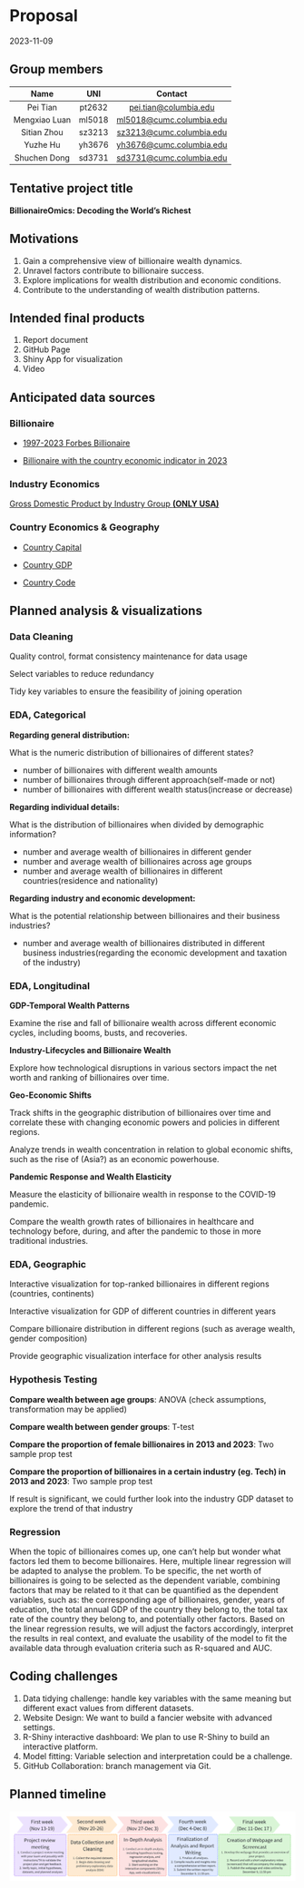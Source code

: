 Proposal
================
2023-11-09

## Group members

|     Name      |  UNI   |          Contact           |
|:-------------:|:------:|:--------------------------:|
|   Pei Tian    | pt2632 |  <pei.tian@columbia.edu>   |
| Mengxiao Luan | ml5018 | <ml5018@cumc.columbia.edu> |
|  Sitian Zhou  | sz3213 | <sz3213@cumc.columbia.edu> |
|   Yuzhe Hu    | yh3676 | <yh3676@cumc.columbia.edu> |
| Shuchen Dong  | sd3731 | <sd3731@cumc.columbia.edu> |

## Tentative project title

**BillionaireOmics: Decoding the World’s Richest**

## Motivations

1.  Gain a comprehensive view of billionaire wealth dynamics.
2.  Unravel factors contribute to billionaire success.
3.  Explore implications for wealth distribution and economic
    conditions.
4.  Contribute to the understanding of wealth distribution patterns.

## Intended final products

1.  Report document
2.  GitHub Page
3.  Shiny App for visualization
4.  Video

## Anticipated data sources

### Billionaire

- [1997-2023 Forbes
  Billionaire](https://www.kaggle.com/datasets/guillemservera/forbes-billionaires-1997-2023?select=all_billionaires_1997_2023.csv)

- [Billionaire with the country economic indicator in
  2023](https://www.kaggle.com/datasets/nelgiriyewithana/billionaires-statistics-dataset)

### Industry Economics

[Gross Domestic Product by Industry Group **(ONLY
USA)**](https://www.bea.gov/data/gdp/gdp-industry)

### Country Economics & Geography

- [Country
  Capital](https://www.kaggle.com/datasets/madhurpant/world-geographic-and-climatic-dataset)

- [Country
  GDP](https://www.kaggle.com/datasets/willianoliveiragibin/world-gdp-by-country-region-and-income-group?select=gdp_data.csv)

- [Country
  Code](https://www.kaggle.com/datasets/juanumusic/countries-iso-codes)

## Planned analysis & visualizations

### Data Cleaning

Quality control, format consistency maintenance for data usage

Select variables to reduce redundancy

Tidy key variables to ensure the feasibility of joining operation

### EDA, Categorical

**Regarding general distribution:**

What is the numeric distribution of billionaires of different states?

- number of billionaires with different wealth amounts
- number of billionaires through different approach(self-made or not)
- number of billionaires with different wealth status(increase or
  decrease)

**Regarding individual details:**

What is the distribution of billionaires when divided by demographic
information?

- number and average wealth of billionaires in different gender
- number and average wealth of billionaires across age groups
- number and average wealth of billionaires in different
  countries(residence and nationality)

**Regarding industry and economic development:**

What is the potential relationship between billionaires and their
business industries?

- number and average wealth of billionaires distributed in different
  business industries(regarding the economic development and taxation of
  the industry)

### EDA, Longitudinal

**GDP-Temporal Wealth Patterns**

Examine the rise and fall of billionaire wealth across different
economic cycles, including booms, busts, and recoveries.

**Industry-Lifecycles and Billionaire Wealth**

Explore how technological disruptions in various sectors impact the net
worth and ranking of billionaires over time.

**Geo-Economic Shifts**

Track shifts in the geographic distribution of billionaires over time
and correlate these with changing economic powers and policies in
different regions.

Analyze trends in wealth concentration in relation to global economic
shifts, such as the rise of (Asia?) as an economic powerhouse.

**Pandemic Response and Wealth Elasticity**

Measure the elasticity of billionaire wealth in response to the COVID-19
pandemic.

Compare the wealth growth rates of billionaires in healthcare and
technology before, during, and after the pandemic to those in more
traditional industries.

### EDA, Geographic

Interactive visualization for top-ranked billionaires in different
regions (countries, continents)

Interactive visualization for GDP of different countries in different
years

Compare billionaire distribution in different regions (such as average
wealth, gender composition)

Provide geographic visualization interface for other analysis results

### Hypothesis Testing

**Compare wealth between age groups**: ANOVA (check assumptions,
transformation may be applied)

**Compare wealth between gender groups**: T-test

**Compare the proportion of female billionaires in 2013 and 2023**: Two
sample prop test

**Compare the proportion of billionaires in a certain industry (eg.
Tech) in 2013 and 2023**: Two sample prop test

If result is significant, we could further look into the industry GDP
dataset to explore the trend of that industry

### Regression

When the topic of billionaires comes up, one can’t help but wonder what
factors led them to become billionaires. Here, multiple linear
regression will be adapted to analyse the problem. To be specific, the
net worth of billionaires is going to be selected as the dependent
variable, combining factors that may be related to it that can be
quantified as the dependent variables, such as: the corresponding age of
billionaires, gender, years of education, the total annual GDP of the
country they belong to, the total tax rate of the country they belong
to, and potentially other factors. Based on the linear regression
results, we will adjust the factors accordingly, interpret the results
in real context, and evaluate the usability of the model to fit the
available data through evaluation criteria such as R-squared and AUC.

## Coding challenges

1.  Data tidying challenge: handle key variables with the same meaning
    but different exact values from different datasets.
2.  Website Design: We want to build a fancier website with advanced
    settings.
3.  R-Shiny interactive dashboard: We plan to use R-Shiny to build an
    interactive platform.
4.  Model fitting: Variable selection and interpretation could be a
    challenge.
5.  GitHub Collaboration: branch management via Git.

## Planned timeline

<img src="./static/img/proposal-timeline.png">
